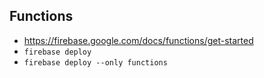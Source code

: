 ## Functions
* https://firebase.google.com/docs/functions/get-started
* `firebase deploy`
* `firebase deploy --only functions`